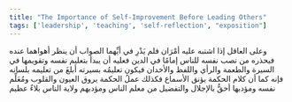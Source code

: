 ```yaml
---
title: "The Importance of Self-Improvement Before Leading Others"
tags: ['leadership', 'teaching', 'self-reflection', "exposition"]
---
```


 وعلى العاقل إذا اشتبه عليه أمْرَان فلم يَدْرِ في أيِّهما الصواب أن ينظر أهواهما عنده فيحذره من نصب نفسه للناس إمامًا في الدين فعليه أن يبدأ بتعليم نفسه وتقويمها في السيرة والطعمة والرأي واللفظ والأخدان فيكون تعليمُه بسيرته أبلغَ من تعليمه بلسانه فإنه كما أن كلام الحكمة يؤنق الأسماع فكذلك عملُ الحكمة يروق العيون والقلوب ومُعَلِّم نفسه ومؤدبها أحقُّ بالإجلال والتفضيل من معلم الناس ومؤدبهم
ولاية الناس بلاءٌ عظيم
